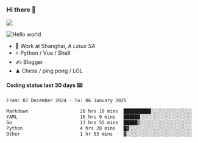 ### Hi there 👋
![](https://komarev.com/ghpvc/?username=Xuhandsome)


<img src="https://github-readme-stats.vercel.app/api?username=XuHandsome&show_icons=true&theme=merko" alt="Hello world">

<br/>

- 🍻  Work at Shanghai, _A Linux SA_
- ⚡  Python / Vue / Shell
- ✍️  Blogger
- ♟  Chess / ping pong / LOL

#### Coding status last 30 days ⌨️

<!--START_SECTION:waka-->

```txt
From: 07 December 2024 - To: 06 January 2025

Markdown                   26 hrs 19 mins  ██████████░░░░░░░░░░░░░░░   39.63 %
YAML                       16 hrs 9 mins   ██████░░░░░░░░░░░░░░░░░░░   24.32 %
Go                         13 hrs 55 mins  █████▒░░░░░░░░░░░░░░░░░░░   20.95 %
Python                     4 hrs 28 mins   █▓░░░░░░░░░░░░░░░░░░░░░░░   06.74 %
Other                      1 hr 53 mins    ▓░░░░░░░░░░░░░░░░░░░░░░░░   02.85 %
```

<!--END_SECTION:waka-->
